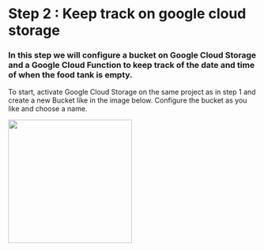 # Step 2 : Keep track on google cloud storage

### In this step we will configure a bucket on Google Cloud Storage and a Google Cloud Function to keep track of the date and time of when the food tank is empty.

To start, activate Google Cloud Storage on the same project as in step 1 and create a new Bucket like in the image below. Configure the bucket as you like and choose a name.

<img height=250 src="https://github.com/stefarine/smart_food_dispenser/assets/57952280/2e31b194-3750-479e-bf15-3c2cbe29ae21">

